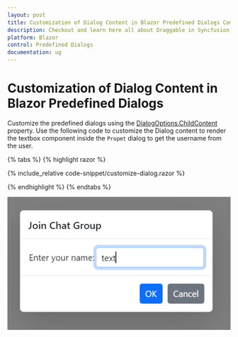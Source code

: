 ```yaml
---
layout: post
title: Customization of Dialog Content in Blazor Predefined Dialogs Component | Syncfusion
description: Checkout and learn here all about Draggable in Syncfusion Blazor Predefined Dialogs component and much more details.
platform: Blazor
control: Predefined Dialogs
documentation: ug
---
```


# Customization of Dialog Content in Blazor Predefined Dialogs

Customize the predefined dialogs using the [DialogOptions.ChildContent](https://help.syncfusion.com/cr/blazor/Syncfusion.Blazor.Popups.DialogOptions.html#Syncfusion_Blazor_Popups_DialogOptions_ChildContent) property. Use the following code to customize the Dialog content to render the textbox component inside the `Propmt` dialog to get the username from the user.

{% tabs %}
{% highlight razor %}

{% include_relative code-snippet/customize-dialog.razor %}

{% endhighlight %}
{% endtabs %}

![Customize Prompt Dialog](./images/blazor-customize-dialog.png)